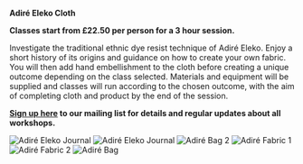 **Adiré Eleko Cloth**

**Classes start from £22.50 per person for a 3 hour session.**

Investigate the traditional ethnic dye resist technique of Adiré Eleko. 
Enjoy a short history of its origins and guidance on how to create your own fabric. You will then add hand embellishment to the cloth before creating a unique outcome depending on the class selected. 
Materials and equipment will be supplied and classes will run according to the chosen outcome, with the aim of completing cloth and product by the end of the session.

**[Sign up here](/contact) to our mailing list for details and regular updates about all workshops.**

![Adiré Eleko Journal](http://textilesatthestablehouse.co.uk/assets/AdireJournal1.jpg)
![Adiré Eleko Journal](http://textilesatthestablehouse.co.uk/assets/AdireJournal2.jpg)
![Adiré Bag 2](http://textilesatthestablehouse.co.uk/assets/AdireBag2.jpg)
![Adiré Fabric 1](http://textilesatthestablehouse.co.uk/assets/AdireFabric1.jpg)
![Adiré Fabric 2](http://textilesatthestablehouse.co.uk/assets/AdireFabric2.jpg)
![Adiré Bag](http://textilesatthestablehouse.co.uk/assets/AdireBag.jpg)
